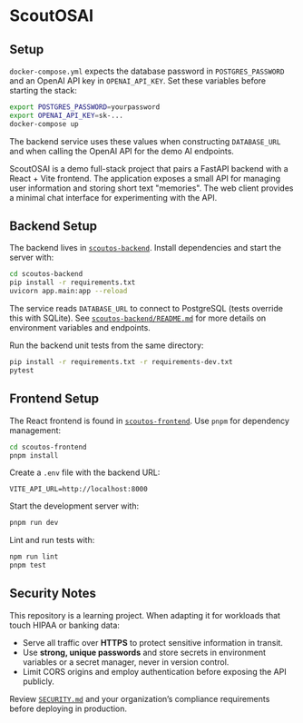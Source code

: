 # ScoutOSAI

## Setup

`docker-compose.yml` expects the database password in `POSTGRES_PASSWORD` and
an OpenAI API key in `OPENAI_API_KEY`. Set these variables before starting the stack:

```bash
export POSTGRES_PASSWORD=yourpassword
export OPENAI_API_KEY=sk-...
docker-compose up
```

The backend service uses these values when constructing `DATABASE_URL` and when
calling the OpenAI API for the demo AI endpoints.

ScoutOSAI is a demo full-stack project that pairs a FastAPI backend with a React + Vite frontend. The application exposes a small API for managing user information and storing short text "memories". The web client provides a minimal chat interface for experimenting with the API.

## Backend Setup

The backend lives in [`scoutos-backend`](scoutos-backend/). Install dependencies and start the server with:

```bash
cd scoutos-backend
pip install -r requirements.txt
uvicorn app.main:app --reload
```

The service reads `DATABASE_URL` to connect to PostgreSQL (tests override this with SQLite). See [`scoutos-backend/README.md`](scoutos-backend/README.md) for more details on environment variables and endpoints.

Run the backend unit tests from the same directory:

```bash
pip install -r requirements.txt -r requirements-dev.txt
pytest
```

## Frontend Setup

The React frontend is found in [`scoutos-frontend`](scoutos-frontend/). Use `pnpm` for dependency management:

```bash
cd scoutos-frontend
pnpm install
```

Create a `.env` file with the backend URL:

```
VITE_API_URL=http://localhost:8000
```

Start the development server with:

```bash
pnpm run dev
```

Lint and run tests with:

```bash
npm run lint
pnpm test
```

## Security Notes

This repository is a learning project. When adapting it for workloads that touch HIPAA or banking data:

- Serve all traffic over **HTTPS** to protect sensitive information in transit.
- Use **strong, unique passwords** and store secrets in environment variables or a secret manager, never in version control.
- Limit CORS origins and employ authentication before exposing the API publicly.

Review [`SECURITY.md`](SECURITY.md) and your organization’s compliance requirements before deploying in production.
